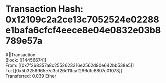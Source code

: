 
Transaction Hash: 0x12109c2a2ce13c7052524e02288e1bafa6cfcf4eece8e04e0832e03b8789e57a
====================================================================================
  
#💸Transaction  
Block: [[14456674]]  
From: [[0x7f268357a8c2552623316e2562d90e642bb538e5]]  
To: [[0x5b3256965e7c3cf26e11fcaf296dfc8807c01073]]  
Transferred: 0.039 Ether